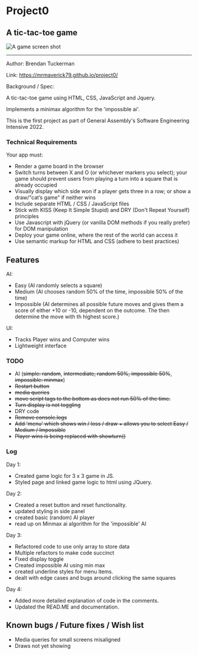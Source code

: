 # Project0
## A tic-tac-toe game 

![A game screen shot](https://github.com/MrMaverick79/MrMaverick79.github.io/blob/main/images/TTT-screenshot.png)

----

Author: Brendan Tuckerman

Link: https://mrmaverick79.github.io/project0/

Background / Spec:  

A tic-tac-toe game using HTML, CSS, JavaScript and Jquery.

Implements a minimax algorithm for the 'impossible ai'.

This is the first project as part of General Assembly's Software Engineering Intensive 2022. 

### Technical Requirements

Your app must:

- Render a game board in the browser
- Switch turns between X and O (or whichever markers you select); your game should prevent users from playing a turn into a square that is already occupied
- Visually display which side won if a player gets three in a row; or show a draw/"cat’s game" if neither wins
- Include separate HTML / CSS / JavaScript files
- Stick with KISS (Keep It Simple Stupid) and DRY (Don't Repeat Yourself) principles
- Use Javascript with jQuery (or vanilla DOM methods if you really prefer) for DOM manipulation
- Deploy your game online, where the rest of the world can access it
- Use semantic markup for HTML and CSS (adhere to best practices)

## Features

AI:

- Easy (AI randomly selects a square)
- Medium (AI chooses random 50% of the time, impossible 50% of the time)
- Impossible (AI determines all possible future moves and gives them a score of either +10 or -10, dependent on the outcome. The then determine the move with th highest score.)

UI:

- Tracks Player wins and Computer wins
- Lightweight interface


### TODO

 - AI (~~simple: random~~, ~~intermediate, random 50%, impossible 50%~~, ~~impossible: minmax~~)
 - ~~Restart button~~
 - ~~media queries~~
 - ~~move script tags to the bottom as does not run 50% of the time.~~
 - ~~Turn display is not toggling~~
 - DRY code
 - ~~Remove console.logs~~
 - ~~Add 'menu' which shows win / loss / draw + allows you to select Easy / Medium / Impossible~~
 - ~~Player wins is being replaced with showturn()~~

 ### Log

 Day 1: 

 - Created game logic for 3 x 3 game in JS.
 - Styled page and linked game logic to html using JQuery.

 Day 2:

- Created a reset button and reset functionality.
- updated styling in side panel
- created basic (random) AI player
- read up on Minmax ai algorithm for the 'impossible' AI

Day 3:

- Refactored code to use only array to store data
- Multiple refactors to make code succinct
- Fixed display toggle
- Created impossible AI using min max
- created underline styles for menu items.
- dealt with edge cases and bugs around clicking the same squares

Day 4:

- Added more detailed explanation of code in the comments.
- Updated the READ.ME and documentation.

## Known bugs / Future fixes / Wish list

- Media queries for small screens misaligned
- Draws not yet showing
